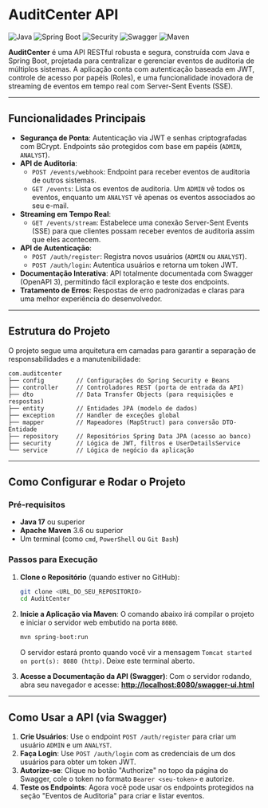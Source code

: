# AuditCenter API

![Java](https://img.shields.io/badge/Java-17-blue)
![Spring Boot](https://img.shields.io/badge/Spring%20Boot-3.3.1-brightgreen)
![Security](https://img.shields.io/badge/Security-JWT%20&%20BCrypt-critical)
![Swagger](https://img.shields.io/badge/Swagger-OpenAPI%203-blueviolet)
![Maven](https://img.shields.io/badge/Build-Maven-orange)

**AuditCenter** é uma API RESTful robusta e segura, construída com Java e Spring Boot, projetada para centralizar e gerenciar eventos de auditoria de múltiplos sistemas. A aplicação conta com autenticação baseada em JWT, controle de acesso por papéis (Roles), e uma funcionalidade inovadora de streaming de eventos em tempo real com Server-Sent Events (SSE).

---

## Funcionalidades Principais

- **Segurança de Ponta**: Autenticação via JWT e senhas criptografadas com BCrypt. Endpoints são protegidos com base em papéis (`ADMIN`, `ANALYST`).
- **API de Auditoria**:
  - `POST /events/webhook`: Endpoint para receber eventos de auditoria de outros sistemas.
  - `GET /events`: Lista os eventos de auditoria. Um `ADMIN` vê todos os eventos, enquanto um `ANALYST` vê apenas os eventos associados ao seu e-mail.
- **Streaming em Tempo Real**:
  - `GET /events/stream`: Estabelece uma conexão Server-Sent Events (SSE) para que clientes possam receber eventos de auditoria assim que eles acontecem.
- **API de Autenticação**:
  - `POST /auth/register`: Registra novos usuários (`ADMIN` ou `ANALYST`).
  - `POST /auth/login`: Autentica usuários e retorna um token JWT.
- **Documentação Interativa**: API totalmente documentada com Swagger (OpenAPI 3), permitindo fácil exploração e teste dos endpoints.
- **Tratamento de Erros**: Respostas de erro padronizadas e claras para uma melhor experiência do desenvolvedor.

---

## Estrutura do Projeto

O projeto segue uma arquitetura em camadas para garantir a separação de responsabilidades e a manutenibilidade:

```
com.auditcenter
├── config         // Configurações do Spring Security e Beans
├── controller     // Controladores REST (porta de entrada da API)
├── dto            // Data Transfer Objects (para requisições e respostas)
├── entity         // Entidades JPA (modelo de dados)
├── exception      // Handler de exceções global
├── mapper         // Mapeadores (MapStruct) para conversão DTO-Entidade
├── repository     // Repositórios Spring Data JPA (acesso ao banco)
├── security       // Lógica de JWT, filtros e UserDetailsService
└── service        // Lógica de negócio da aplicação
```

---

## Como Configurar e Rodar o Projeto

### Pré-requisitos
- **Java 17** ou superior
- **Apache Maven** 3.6 ou superior
- Um terminal (como `cmd`, `PowerShell` ou `Git Bash`)

### Passos para Execução

1.  **Clone o Repositório** (quando estiver no GitHub):
    ```bash
    git clone <URL_DO_SEU_REPOSITORIO>
    cd AuditCenter
    ```

2.  **Inicie a Aplicação via Maven**:
    O comando abaixo irá compilar o projeto e iniciar o servidor web embutido na porta `8080`.
    ```bash
    mvn spring-boot:run
    ```
    O servidor estará pronto quando você vir a mensagem `Tomcat started on port(s): 8080 (http)`. Deixe este terminal aberto.

3.  **Acesse a Documentação da API (Swagger)**:
    Com o servidor rodando, abra seu navegador e acesse:
    [**http://localhost:8080/swagger-ui.html**](http://localhost:8080/swagger-ui.html)

---

## Como Usar a API (via Swagger)

1.  **Crie Usuários**: Use o endpoint `POST /auth/register` para criar um usuário `ADMIN` e um `ANALYST`.
2.  **Faça Login**: Use `POST /auth/login` com as credenciais de um dos usuários para obter um token JWT.
3.  **Autorize-se**: Clique no botão "Authorize" no topo da página do Swagger, cole o token no formato `Bearer <seu-token>` e autorize.
4.  **Teste os Endpoints**: Agora você pode usar os endpoints protegidos na seção "Eventos de Auditoria" para criar e listar eventos. 